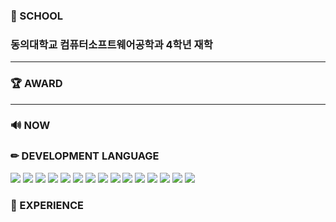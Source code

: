 ### 🏫 SCHOOL 
### 동의대학교 컴퓨터소프트웨어공학과 4학년 재학 

<hr>

### 🏆 AWARD 
<hr>


### 🔊 NOW 

### ✏ DEVELOPMENT LANGUAGE 
<img src="https://img.shields.io/badge/java-007396?style=for-the-badge&logo=OpenJDK&logoColor=white"> <img src="https://img.shields.io/badge/Spring-6DB33F?style=for-the-badge&logo=Spring&logoColor=white"> <img src="https://img.shields.io/badge/Javascript-F7DF1E?style=for-the-badge&logo=javascript&logoColor=FFF"/> <img src="https://img.shields.io/badge/HTML5-E34F26?style=for-the-badge&logo=html5&logoColor=FFF"/> <img src="https://img.shields.io/badge/CSS3-1572B6?style=for-the-badge&logo=css3&logoColor=FFF"/> <img src="https://img.shields.io/badge/Kotlin-7F52FF?style=for-the-badge&logo=Kotlin&logoColor=FFF"/> <img src="https://img.shields.io/badge/GitHub-EAEAEA?style=for-the-badge&logo=github&logoColor=000"/> <img src="https://img.shields.io/badge/ROS-22314E?style=for-the-badge&logo=ROS&logoColor=FFF"/> <img src="https://img.shields.io/badge/C-A8B9CC?style=for-the-badge&logo=C&logoColor=000"/> <img src="https://img.shields.io/badge/C++-00599C?style=for-the-badge&logo=C++&logoColor=FFF"/> <img src="https://img.shields.io/badge/Python-3776AB?style=for-the-badge&logo=Python&logoColor=FFF"/> <img src="https://img.shields.io/badge/MySQL-4479A1?style=for-the-badge&logo=MySQL&logoColor=000"/> <img src="https://img.shields.io/badge/Oracle-F80000?style=for-the-badge&logo=oracle&logoColor=FFF"/> <img src="https://img.shields.io/badge/Linux-FCC624?style=for-the-badge&logo=Linux&logoColor=000"/> <img src="https://img.shields.io/badge/JSON-000000?style=for-the-badge&logo=JSON&logoColor=FFF"/>


### 🛒 EXPERIENCE 

